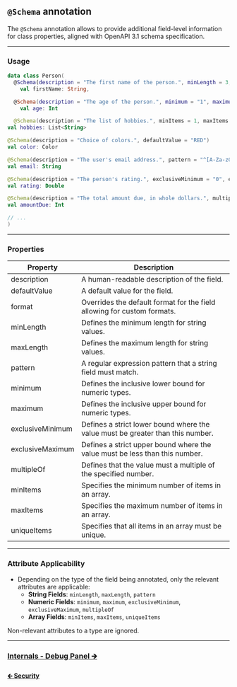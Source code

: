 ## `@Schema` annotation

The `@Schema` annotation allows to provide additional field-level information for class properties,
aligned with OpenAPI 3.1 schema specification.

---

### Usage

```kotlin
data class Person(
  @Schema(description = "The first name of the person.", minLength = 3, maxLength = 50)
    val firstName: String,

  @Schema(description = "The age of the person.", minimum = "1", maximum = "120")
    val age: Int

  @Schema(description = "The list of hobbies.", minItems = 1, maxItems = 5, uniqueItems = true)
val hobbies: List<String>

@Schema(description = "Choice of colors.", defaultValue = "RED")
val color: Color

@Schema(description = "The user's email address.", pattern = "^[A-Za-z0-9+_.-]+@[A-Za-z0-9.-]+$")
val email: String

@Schema(description = "The person's rating.", exclusiveMinimum = "0", exclusiveMaximum = "5", multipleOf = "0.5")
val rating: Double

@Schema(description = "The total amount due, in whole dollars.", multipleOf = "5")
val amountDue: Int

// ...
)
```

---

### Properties

| Property         | Description                                                                    |
|------------------|--------------------------------------------------------------------------------|
| description      | A human-readable description of the field.                                     |
| defaultValue     | A default value for the field.                                                 |
| format           | Overrides the default format for the field allowing for custom formats.        |
| minLength        | Defines the minimum length for string values.                                  |
| maxLength        | Defines the maximum length for string values.                                  |
| pattern          | A regular expression pattern that a string field must match.                   |
| minimum          | Defines the inclusive lower bound for numeric types.                           |
| maximum          | Defines the inclusive upper bound for numeric types.                           |
| exclusiveMinimum | Defines a strict lower bound where the value must be greater than this number. |
| exclusiveMaximum | Defines a strict upper bound where the value must be less than this number.    |
| multipleOf       | Defines that the value must a multiple of the specified number.                |
| minItems         | Specifies the minimum number of items in an array.                             |
| maxItems         | Specifies the maximum number of items in an array.                             |
| uniqueItems      | Specifies that all items in an array must be unique.                           |

---

### Attribute Applicability

- Depending on the type of the field being annotated, only the relevant attributes are applicable:
  - **String Fields**: `minLength`, `maxLength`, `pattern`
  - **Numeric Fields**: `minimum`, `maximum`, `exclusiveMinimum`, `exclusiveMaximum`, `multipleOf`
  - **Array Fields**: `minItems`, `maxItems`, `uniqueItems`

Non-relevant attributes to a type are ignored.

---

### [Internals - Debug Panel 🡲](03.0.internals-debug-panel.md)

#### [🡰 Security](02.6.api-usage-security.md)
